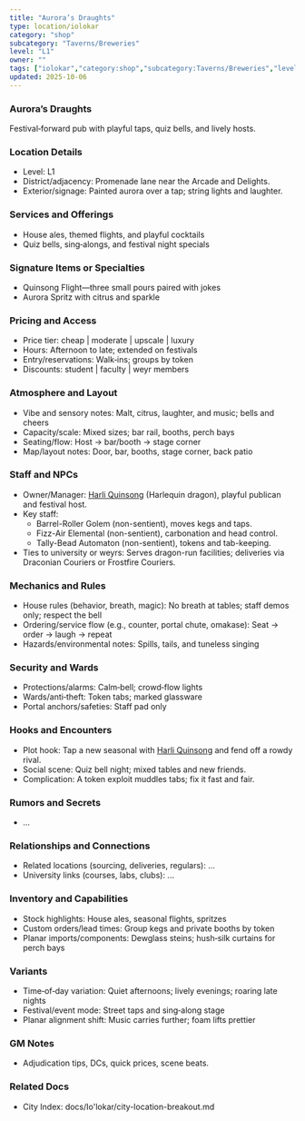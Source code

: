 ```yaml
---
title: "Aurora’s Draughts"
type: location/iolokar
category: "shop"
subcategory: "Taverns/Breweries"
level: "L1"
owner: ""
tags: ["iolokar","category:shop","subcategory:Taverns/Breweries","level:L1"]
updated: 2025-10-06
---
```

### Aurora’s Draughts

Festival‑forward pub with playful taps, quiz bells, and lively hosts.

### Location Details

- Level: L1
- District/adjacency: Promenade lane near the Arcade and Delights.
- Exterior/signage: Painted aurora over a tap; string lights and laughter.

### Services and Offerings

- House ales, themed flights, and playful cocktails
- Quiz bells, sing‑alongs, and festival night specials

### Signature Items or Specialties

- Quinsong Flight—three small pours paired with jokes
- Aurora Spritz with citrus and sparkle

### Pricing and Access

- Price tier: cheap | moderate | upscale | luxury
- Hours: Afternoon to late; extended on festivals
- Entry/reservations: Walk‑ins; groups by token
- Discounts: student | faculty | weyr members

### Atmosphere and Layout

- Vibe and sensory notes: Malt, citrus, laughter, and music; bells and cheers
- Capacity/scale: Mixed sizes; bar rail, booths, perch bays
- Seating/flow: Host → bar/booth → stage corner
- Map/layout notes: Door, bar, booths, stage corner, back patio

### Staff and NPCs

- Owner/Manager: [Harli Quinsong](../People/harli-quinsong.md) (Harlequin dragon), playful publican and festival host.
- Key staff:
  - Barrel-Roller Golem (non-sentient), moves kegs and taps.
  - Fizz-Air Elemental (non-sentient), carbonation and head control.
  - Tally-Bead Automaton (non-sentient), tokens and tab-keeping.
- Ties to university or weyrs: Serves dragon-run facilities; deliveries via Draconian Couriers or Frostfire Couriers.

### Mechanics and Rules

- House rules (behavior, breath, magic): No breath at tables; staff demos only; respect the bell
- Ordering/service flow (e.g., counter, portal chute, omakase): Seat → order → laugh → repeat
- Hazards/environmental notes: Spills, tails, and tuneless singing

### Security and Wards

- Protections/alarms: Calm‑bell; crowd‑flow lights
- Wards/anti‑theft: Token tabs; marked glassware
- Portal anchors/safeties: Staff pad only

### Hooks and Encounters

- Plot hook: Tap a new seasonal with [Harli Quinsong](../People/harli-quinsong.md) and fend off a rowdy rival.
- Social scene: Quiz bell night; mixed tables and new friends.
- Complication: A token exploit muddles tabs; fix it fast and fair.

### Rumors and Secrets

- ...

### Relationships and Connections

- Related locations (sourcing, deliveries, regulars): ...
- University links (courses, labs, clubs): ...

### Inventory and Capabilities

- Stock highlights: House ales, seasonal flights, spritzes
- Custom orders/lead times: Group kegs and private booths by token
- Planar imports/components: Dewglass steins; hush‑silk curtains for perch bays

### Variants

- Time‑of‑day variation: Quiet afternoons; lively evenings; roaring late nights
- Festival/event mode: Street taps and sing‑along stage
- Planar alignment shift: Music carries further; foam lifts prettier

### GM Notes

- Adjudication tips, DCs, quick prices, scene beats.

### Related Docs

- City Index: docs/Io'lokar/city-location-breakout.md

